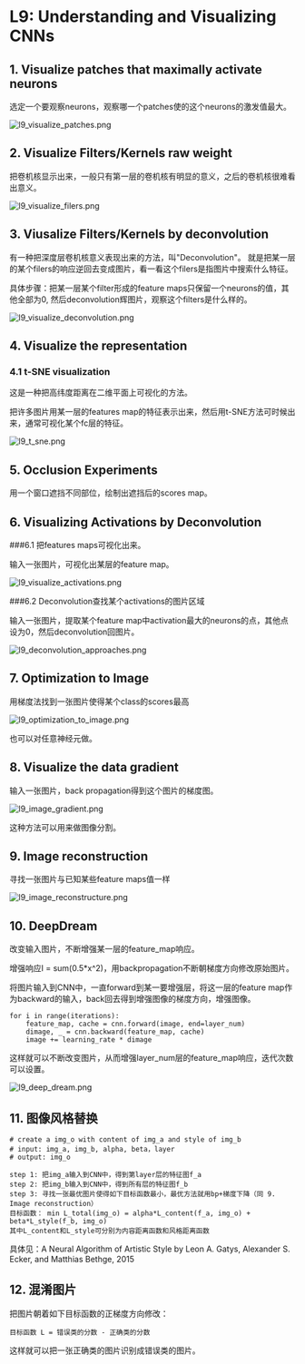 # L9: Understanding and Visualizing CNNs


## 1. Visualize patches that maximally activate neurons

选定一个要观察neurons，观察哪一个patches使的这个neurons的激发值最大。

![l9_visualize_patches.png](./Images/l9_visualize_patches.png)


## 2. Visualize Filters/Kernels raw weight

把卷机核显示出来，一般只有第一层的卷机核有明显的意义，之后的卷机核很难看出意义。

![l9_visualize_filers.png](./Images/l9_visualize_filers.png)


## 3. Viusalize Filters/Kernels by deconvolution

有一种把深度层卷机核意义表现出来的方法，叫"Deconvolution"。 就是把某一层的某个filers的响应逆回去变成图片，看一看这个filers是指图片中搜索什么特征。

具体步骤：把某一层某个filter形成的feature maps只保留一个neurons的值，其他全部为0, 然后deconvolution辉图片，观察这个filters是什么样的。

![l9_visualize_deconvolution.png](./Images/l9_visualize_deconvolution.png)



## 4. Visualize the representation

### 4.1 t-SNE visualization

这是一种把高纬度距离在二维平面上可视化的方法。

把许多图片用某一层的features map的特征表示出来，然后用t-SNE方法可时候出来，通常可视化某个fc层的特征。

![l9_t_sne.png](./Images/l9_t_sne.png)


## 5. Occlusion Experiments

用一个窗口遮挡不同部位，绘制出遮挡后的scores map。


## 6. Visualizing Activations by Deconvolution

###6.1 把features maps可视化出来。

输入一张图片，可视化出某层的feature map。

![l9_visualize_activations.png](./Images/l9_visualize_activations.png)

###6.2 Deconvolution查找某个activations的图片区域

输入一张图片，提取某个feature map中activation最大的neurons的点，其他点设为0，然后deconvolution回图片。

![l9_deconvolution_approaches.png](./Images/l9_deconvolution_approaches.png)


## 7. Optimization to Image

用梯度法找到一张图片使得某个class的scores最高

![l9_optimization_to_image.png](./Images/l9_optimization_to_image.png)

也可以对任意神经元做。

## 8. Visualize the data gradient

输入一张图片，back propagation得到这个图片的梯度图。

![l9_image_gradient.png](./Images/l9_image_gradient.png)

这种方法可以用来做图像分割。


## 9. Image reconstruction

寻找一张图片与已知某些feature maps值一样

![l9_image_reconstructure.png](./Images/l9_image_reconstructure.png)


## 10. DeepDream

改变输入图片，不断增强某一层的feature_map响应。

增强响应I = sum(0.5*x^2)，用backpropagation不断朝梯度方向修改原始图片。

将图片输入到CNN中，一直forward到某一要增强层，将这一层的feature map作为backward的输入，back回去得到增强图像的梯度方向，增强图像。

```
for i in range(iterations):
    feature_map, cache = cnn.forward(image, end=layer_num)
    dimage, _ = cnn.backward(feature_map, cache)
    image += learning_rate * dimage
```

这样就可以不断改变图片，从而增强layer_num层的feature_map响应，迭代次数可以设置。

![l9_deep_dream.png](./Images/l9_deep_dream.png)


## 11. 图像风格替换

```
# create a img_o with content of img_a and style of img_b
# input: img_a, img_b, alpha, beta，layer
# output: img_o

step 1: 把img_a输入到CNN中，得到第layer层的特征图f_a
step 2: 把img_b输入到CNN中，得到所有层的特征图f_b
step 3: 寻找一张最优图片使得如下目标函数最小，最优方法就用bp+梯度下降（同 9. Image reconstruction）
目标函数： min L_total(img_o) = alpha*L_content(f_a, img_o) + beta*L_style(f_b, img_o)
其中L_content和L_style可分别为内容距离函数和风格距离函数
```

具体见：A Neural Algorithm of Artistic Style by Leon A. Gatys, Alexander S. Ecker, and Matthias Bethge, 2015


## 12. 混淆图片

把图片朝着如下目标函数的正梯度方向修改：

    目标函数 L = 错误类的分数 - 正确类的分数

这样就可以把一张正确类的图片识别成错误类的图片。





























